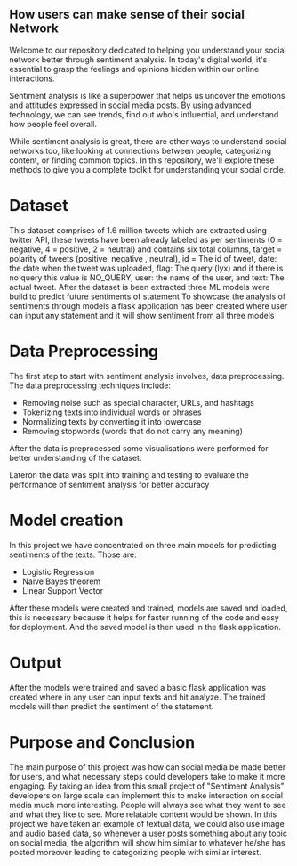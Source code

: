 ## How users can make sense of their social Network ##

Welcome to our repository dedicated to helping you understand your social network better through sentiment analysis. In today's digital world, it's essential to grasp the feelings and opinions hidden within our online interactions.

Sentiment analysis is like a superpower that helps us uncover the emotions and attitudes expressed in social media posts. By using advanced technology, we can see trends, find out who's influential, and understand how people feel overall.

While sentiment analysis is great, there are other ways to understand social networks too, like looking at connections between people, categorizing content, or finding common topics. In this repository, we'll explore these methods to give you a complete toolkit for understanding your social circle.

# Dataset # 
This dataset comprises of 1.6 million tweets which are extracted using twitter API, these tweets have been already labeled as per sentiments (0 = negative, 4 = positive, 2 = neutral) and contains six total columns, target = polarity of tweets (positive, negative , neutral), id = The id of tweet, date: the date when the tweet was uploaded, flag: The query (lyx) and if there is no query this value is NO_QUERY, user: the name of the user, and text: The actual tweet. 
After the dataset is been extracted three ML models were build to predict future sentiments of statement
To showcase the analysis of sentiments through models a flask application has been created where user can input any statement and it will show sentiment from all three models 

# Data Preprocessing # 
The first step to start with sentiment analysis involves, data preprocessing. The data preprocessing techniques include: 
- Removing noise such as special character, URLs, and hashtags
- Tokenizing texts into individual words or phrases
- Normalizing texts by converting it into lowercase
- Removing stopwords (words that do not carry any meaning)

After the data is preprocessed some visualisations were performed for better understanding of the dataset. 

Lateron the data was split into training and testing to evaluate the performance of sentiment analysis for better accuracy

# Model creation # 
In this project we have concentrated on three main models for predicting sentiments of the texts. Those are: 
- Logistic Regression
- Naive Bayes theorem
- Linear Support Vector

After these models were created and trained, models are saved and loaded, this is necessary because it helps for faster running of the code and easy for deployment. And the saved model is then used in the flask application. 

# Output # 
After the models were trained and saved a basic flask application was created where in any user can input texts and hit analyze. The trained models will then predict the sentiment of the statement. 


# Purpose and Conclusion # 
The main purpose of this project was how can social media be made better for users, and what necessary steps could developers take to make it more engaging. By taking an idea from this small project of "Sentiment Analysis" developers on large scale can implement this to make interaction on social media much more interesting. People will always see what they want to see and what they like to see. More relatable content would be shown. In this project we have taken an example of textual data, we could also use image and audio based data, so whenever a user posts something about any topic on social media, the algorithm will show him similar to whatever he/she has posted moreover leading to categorizing people with similar interest.  
